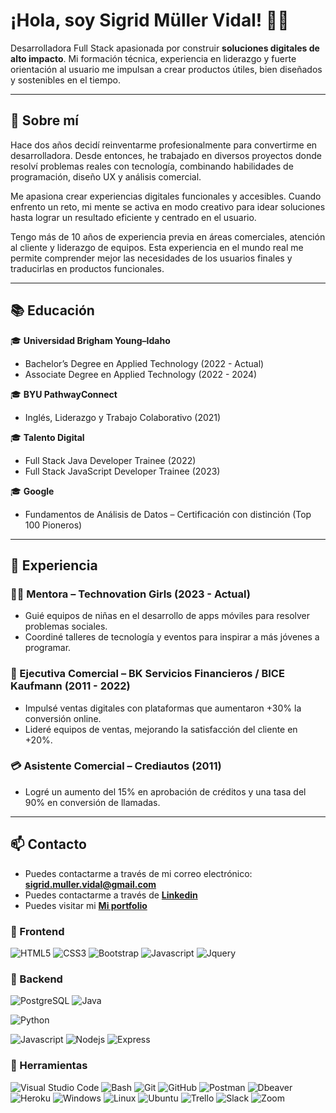 # ¡Hola, soy Sigrid Müller Vidal! 👩‍💻

Desarrolladora Full Stack apasionada por construir **soluciones digitales de alto impacto**. Mi formación técnica, experiencia en liderazgo y fuerte orientación al usuario me impulsan a crear productos útiles, bien diseñados y sostenibles en el tiempo.

---

## 🚀 Sobre mí

Hace dos años decidí reinventarme profesionalmente para convertirme en desarrolladora. Desde entonces, he trabajado en diversos proyectos donde resolví problemas reales con tecnología, combinando habilidades de programación, diseño UX y análisis comercial.

Me apasiona crear experiencias digitales funcionales y accesibles. Cuando enfrento un reto, mi mente se activa en modo creativo para idear soluciones hasta lograr un resultado eficiente y centrado en el usuario.

Tengo más de 10 años de experiencia previa en áreas comerciales, atención al cliente y liderazgo de equipos. Esta experiencia en el mundo real me permite comprender mejor las necesidades de los usuarios finales y traducirlas en productos funcionales.

---

## 📚 Educación

🎓 **Universidad Brigham Young–Idaho**  
- Bachelor’s Degree en Applied Technology (2022 - Actual)  
- Associate Degree en Applied Technology (2022 - 2024)

🎓 **BYU PathwayConnect** 
- Inglés, Liderazgo y Trabajo Colaborativo (2021)  

🎓 **Talento Digital**  
- Full Stack Java Developer Trainee (2022)  
- Full Stack JavaScript Developer Trainee (2023)
  
🎓 **Google**  
- Fundamentos de Análisis de Datos – Certificación con distinción (Top 100 Pioneros)

---

## 💼 Experiencia

### 👩‍🏫 Mentora – Technovation Girls (2023 - Actual)
- Guié equipos de niñas en el desarrollo de apps móviles para resolver problemas sociales.
- Coordiné talleres de tecnología y eventos para inspirar a más jóvenes a programar.

### 🏦 Ejecutiva Comercial – BK Servicios Financieros / BICE Kaufmann (2011 - 2022)
- Impulsé ventas digitales con plataformas que aumentaron +30% la conversión online.
- Lideré equipos de ventas, mejorando la satisfacción del cliente en +20%.

### 💳 Asistente Comercial – Crediautos (2011)
- Logré un aumento del 15% en aprobación de créditos y una tasa del 90% en conversión de llamadas.

---

## 📫 Contacto

- Puedes contactarme a través de mi correo electrónico: **<sigrid.muller.vidal@gmail.com>**
- Puedes contactarme a través de **[Linkedin](https://www.linkedin.com/in/smullervidal/)**
- Puedes visitar mi **[Mi portfolio](https://miportfolio-nr82.onrender.com)**

### 🎨 Frontend

![HTML5](https://img.shields.io/badge/HTML5-E34F26?style=for-the-badge&logo=html5&logoColor=white) ![CSS3](https://img.shields.io/badge/CSS3-1572B6?style=for-the-badge&logo=css3&logoColor=white) ![Bootstrap](https://img.shields.io/badge/Bootstrap-563D7C?style=for-the-badge&logo=bootstrap&logoColor=white) ![Javascript](https://img.shields.io/badge/Javascript-323330?style=for-the-badge&logo=javascript&logoColor=F7DF1E) ![Jquery](https://img.shields.io/badge/jQuery-0769AD?style=for-the-badge&logo=jquery&logoColor=white)

### 🔨 Backend

![PostgreSQL](https://img.shields.io/badge/PostgreSQL-316192?style=for-the-badge&logo=postgresql&logoColor=white)
![Java](https://img.shields.io/badge/Java-316192?style=for-the-badge&logo=Java&logoColor=white)

![Python](https://img.shields.io/badge/Python-3776AB?style=for-the-badge&logo=python&logoColor=white)

![Javascript](https://img.shields.io/badge/Javascript-323330?style=for-the-badge&logo=javascript&logoColor=F7DF1E) ![Nodejs](https://img.shields.io/badge/Node.js-43853D?style=for-the-badge&logo=node.js&logoColor=white) ![Express](https://img.shields.io/badge/Express.js-404D59?style=for-the-badge)

### 📎 Herramientas

![Visual Studio Code](https://img.shields.io/badge/Visual%20Studio%20Code-007ACC?style=for-the-badge&logo=visual-studio-code&logoColor=white) ![Bash](https://img.shields.io/badge/Bash-121011?style=for-the-badge&logo=gnu-bash&logoColor=white) ![Git](https://img.shields.io/badge/git-%23F05033.svg?style=for-the-badge&logo=git&logoColor=white) ![GitHub](https://img.shields.io/badge/github-%23121011.svg?style=for-the-badge&logo=github&logoColor=white) ![Postman](https://img.shields.io/badge/Postman-FF6C37?style=for-the-badge&logo=postman&logoColor=white) ![Dbeaver](https://img.shields.io/badge/DBeaver-EE0000?style=for-the-badge&logo=dbeaver&logoColor=white) ![Heroku](https://img.shields.io/badge/Heroku-430098?style=for-the-badge&logo=heroku&logoColor=white) ![Windows](https://img.shields.io/badge/Windows-0078D6?style=for-the-badge&logo=windows&logoColor=white) ![Linux](https://img.shields.io/badge/Linux-FCC624?style=for-the-badge&logo=linux&logoColor=black) ![Ubuntu](https://img.shields.io/badge/Ubuntu-E95420?style=for-the-badge&logo=ubuntu&logoColor=white) ![Trello](https://img.shields.io/badge/Trello-0052CC?style=for-the-badge&logo=trello&logoColor=white) ![Slack](https://img.shields.io/badge/Slack-4A154B?style=for-the-badge&logo=slack&logoColor=white) ![Zoom](https://img.shields.io/badge/Zoom-2D8CFF?style=for-the-badge&logo=zoom&logoColor=white)

